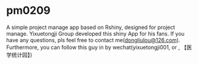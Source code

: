 # pm0209
A simple project manage app based on Rshiny, designed for project manage.
Yixuetongji Group developed this shiny App for his fans.
If you have any questions, pls feel free to contact me(dongliulou@126.com).
Furthermore, you can follow this guy in by wechat(yixuetongji001, or , 【医学统计园】)
